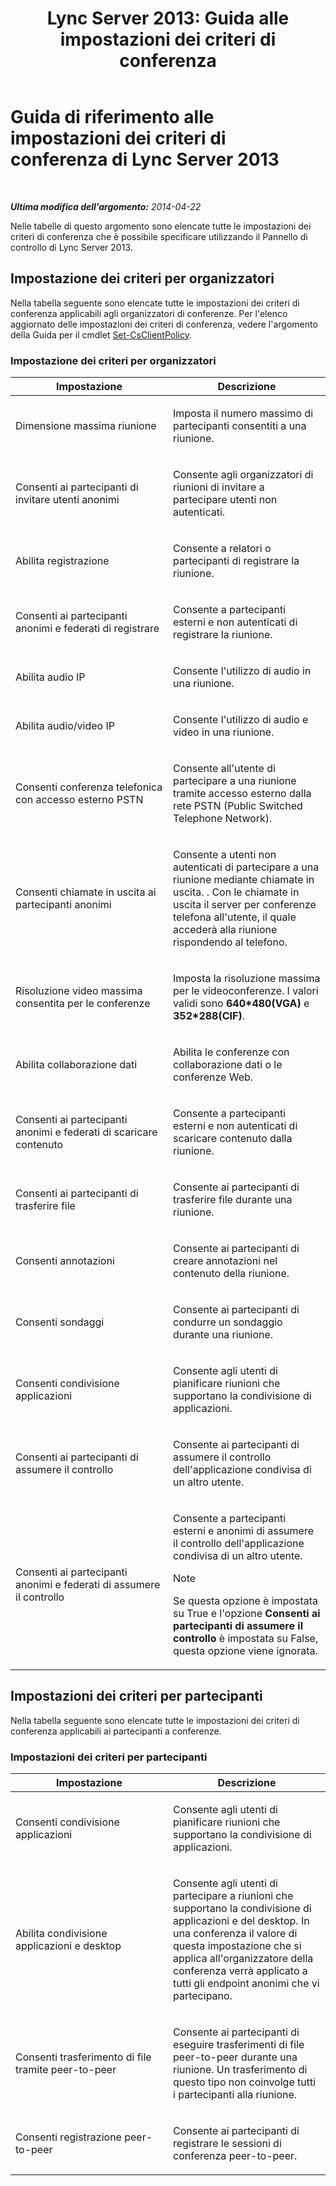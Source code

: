 ﻿---
title: "Lync Server 2013: Guida alle impostazioni dei criteri di conferenza"
TOCTitle: "Lync Server 2013: Guida alle impostazioni dei criteri di conferenza"
ms:assetid: ec8125f7-ef78-4a2b-8db0-4dd3cf5a4065
ms:mtpsurl: https://technet.microsoft.com/it-it/library/Gg429724(v=OCS.15)
ms:contentKeyID: 49302362
ms.date: 08/24/2015
mtps_version: v=OCS.15
ms.translationtype: HT
---

# Guida di riferimento alle impostazioni dei criteri di conferenza di Lync Server 2013

 

_**Ultima modifica dell'argomento:** 2014-04-22_

Nelle tabelle di questo argomento sono elencate tutte le impostazioni dei criteri di conferenza che è possibile specificare utilizzando il Pannello di controllo di Lync Server 2013.

## Impostazione dei criteri per organizzatori

Nella tabella seguente sono elencate tutte le impostazioni dei criteri di conferenza applicabili agli organizzatori di conferenze. Per l'elenco aggiornato delle impostazioni dei criteri di conferenza, vedere l'argomento della Guida per il cmdlet [Set-CsClientPolicy](https://docs.microsoft.com/en-us/powershell/module/skype/Set-CsClientPolicy).

### Impostazione dei criteri per organizzatori

<table>
<colgroup>
<col style="width: 50%" />
<col style="width: 50%" />
</colgroup>
<thead>
<tr class="header">
<th>Impostazione</th>
<th>Descrizione</th>
</tr>
</thead>
<tbody>
<tr class="odd">
<td><p>Dimensione massima riunione</p></td>
<td><p>Imposta il numero massimo di partecipanti consentiti a una riunione.</p></td>
</tr>
<tr class="even">
<td><p>Consenti ai partecipanti di invitare utenti anonimi</p></td>
<td><p>Consente agli organizzatori di riunioni di invitare a partecipare utenti non autenticati.</p></td>
</tr>
<tr class="odd">
<td><p>Abilita registrazione</p></td>
<td><p>Consente a relatori o partecipanti di registrare la riunione.</p></td>
</tr>
<tr class="even">
<td><p>Consenti ai partecipanti anonimi e federati di registrare</p></td>
<td><p>Consente a partecipanti esterni e non autenticati di registrare la riunione.</p></td>
</tr>
<tr class="odd">
<td><p>Abilita audio IP</p></td>
<td><p>Consente l'utilizzo di audio in una riunione.</p></td>
</tr>
<tr class="even">
<td><p>Abilita audio/video IP</p></td>
<td><p>Consente l'utilizzo di audio e video in una riunione.</p></td>
</tr>
<tr class="odd">
<td><p>Consenti conferenza telefonica con accesso esterno PSTN</p></td>
<td><p>Consente all'utente di partecipare a una riunione tramite accesso esterno dalla rete PSTN (Public Switched Telephone Network).</p></td>
</tr>
<tr class="even">
<td><p>Consenti chiamate in uscita ai partecipanti anonimi</p></td>
<td><p>Consente a utenti non autenticati di partecipare a una riunione mediante chiamate in uscita. . Con le chiamate in uscita il server per conferenze telefona all'utente, il quale accederà alla riunione rispondendo al telefono.</p></td>
</tr>
<tr class="odd">
<td><p>Risoluzione video massima consentita per le conferenze</p></td>
<td><p>Imposta la risoluzione massima per le videoconferenze. I valori validi sono <strong>640*480(VGA)</strong> e <strong>352*288(CIF)</strong>.</p></td>
</tr>
<tr class="even">
<td><p>Abilita collaborazione dati</p></td>
<td><p>Abilita le conferenze con collaborazione dati o le conferenze Web.</p></td>
</tr>
<tr class="odd">
<td><p>Consenti ai partecipanti anonimi e federati di scaricare contenuto</p></td>
<td><p>Consente a partecipanti esterni e non autenticati di scaricare contenuto dalla riunione.</p></td>
</tr>
<tr class="even">
<td><p>Consenti ai partecipanti di trasferire file</p></td>
<td><p>Consente ai partecipanti di trasferire file durante una riunione.</p></td>
</tr>
<tr class="odd">
<td><p>Consenti annotazioni</p></td>
<td><p>Consente ai partecipanti di creare annotazioni nel contenuto della riunione.</p></td>
</tr>
<tr class="even">
<td><p>Consenti sondaggi</p></td>
<td><p>Consente ai partecipanti di condurre un sondaggio durante una riunione.</p></td>
</tr>
<tr class="odd">
<td><p>Consenti condivisione applicazioni</p></td>
<td><p>Consente agli utenti di pianificare riunioni che supportano la condivisione di applicazioni.</p></td>
</tr>
<tr class="even">
<td><p>Consenti ai partecipanti di assumere il controllo</p></td>
<td><p>Consente ai partecipanti di assumere il controllo dell'applicazione condivisa di un altro utente.</p></td>
</tr>
<tr class="odd">
<td><p>Consenti ai partecipanti anonimi e federati di assumere il controllo</p></td>
<td><p>Consente a partecipanti esterni e anonimi di assumere il controllo dell'applicazione condivisa di un altro utente.</p>

> [!NOTE]
> Se questa opzione è impostata su True e l'opzione <STRONG>Consenti ai partecipanti di assumere il controllo</STRONG> è impostata su False, questa opzione viene ignorata.


</td>
</tr>
</tbody>
</table>


## Impostazioni dei criteri per partecipanti

Nella tabella seguente sono elencate tutte le impostazioni dei criteri di conferenza applicabili ai partecipanti a conferenze.

### Impostazioni dei criteri per partecipanti

<table>
<colgroup>
<col style="width: 50%" />
<col style="width: 50%" />
</colgroup>
<thead>
<tr class="header">
<th>Impostazione</th>
<th>Descrizione</th>
</tr>
</thead>
<tbody>
<tr class="odd">
<td><p>Consenti condivisione applicazioni</p></td>
<td><p>Consente agli utenti di pianificare riunioni che supportano la condivisione di applicazioni.</p></td>
</tr>
<tr class="even">
<td><p>Abilita condivisione applicazioni e desktop</p></td>
<td><p>Consente agli utenti di partecipare a riunioni che supportano la condivisione di applicazioni e del desktop. In una conferenza il valore di questa impostazione che si applica all'organizzatore della conferenza verrà applicato a tutti gli endpoint anonimi che vi partecipano.</p></td>
</tr>
<tr class="odd">
<td><p>Consenti trasferimento di file tramite peer-to-peer</p></td>
<td><p>Consente ai partecipanti di eseguire trasferimenti di file peer-to-peer durante una riunione. Un trasferimento di questo tipo non coinvolge tutti i partecipanti alla riunione.</p></td>
</tr>
<tr class="even">
<td><p>Consenti registrazione peer-to-peer</p></td>
<td><p>Consente ai partecipanti di registrare le sessioni di conferenza peer-to-peer.</p></td>
</tr>
</tbody>
</table>

